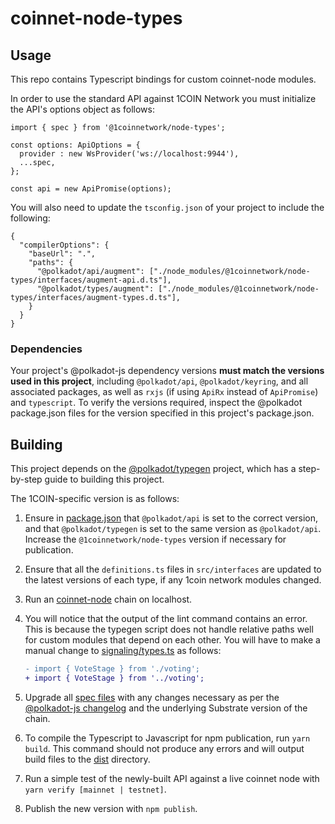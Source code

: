 # coinnet-node-types

## Usage

This repo contains Typescript bindings for custom coinnet-node modules.

In order to use the standard API against 1COIN Network you must initialize the API's options object as follows:

```
import { spec } from '@1coinnetwork/node-types';

const options: ApiOptions = {
  provider : new WsProvider('ws://localhost:9944'),
  ...spec,
};

const api = new ApiPromise(options);
```

You will also need to update the `tsconfig.json` of your project to include the following:

```
{
  "compilerOptions": {
    "baseUrl": ".",
    "paths": {
      "@polkadot/api/augment": ["./node_modules/@1coinnetwork/node-types/interfaces/augment-api.d.ts"],
      "@polkadot/types/augment": ["./node_modules/@1coinnetwork/node-types/interfaces/augment-types.d.ts"],
    }
  }
}
```

### Dependencies

Your project's @polkadot-js dependency versions **must match the versions used in this project**, including `@polkadot/api`, `@polkadot/keyring`, and all associated packages, as well as `rxjs` (if using `ApiRx` instead of `ApiPromise`) and `typescript`. To verify the versions required, inspect the @polkadot package.json files for the version specified in this project's package.json.

## Building

This project depends on the [@polkadot/typegen](https://github.com/polkadot-js/api/tree/master/docs/examples/promise/90_typegen) project, which has a step-by-step guide to building this project.

The 1COIN-specific version is as follows:

1. Ensure in [package.json](package.json) that `@polkadot/api` is set to the correct version, and that `@polkadot/typegen` is set to the same version as `@polkadot/api`. Increase the `@1coinnetwork/node-types` version if necessary for publication.

1. Ensure that all the `definitions.ts` files in `src/interfaces` are updated to the latest versions of each type, if any 1coin network modules changed.

1. Run an [coinnet-node](https://github.com/1coinnetwork/coinnet-node) chain on localhost.

1. You will notice that the output of the lint command contains an error. This is because the typegen script does not handle relative paths well for custom modules that depend on each other. You will have to make a manual change to [signaling/types.ts](src/interfaces/signaling/types.ts) as follows:

   ```diff
   - import { VoteStage } from './voting';
   + import { VoteStage } from '../voting';
   ```

1. Upgrade all [spec files](src/spec) with any changes necessary as per the [@polkadot-js changelog](https://github.com/polkadot-js/api/blob/master/CHANGELOG.md) and the underlying Substrate version of the chain.

1. To compile the Typescript to Javascript for npm publication, run `yarn build`. This command should not produce any errors and will output build files to the [dist](dist/) directory.

1. Run a simple test of the newly-built API against a live coinnet node with `yarn verify [mainnet | testnet]`.

1. Publish the new version with `npm publish`.

